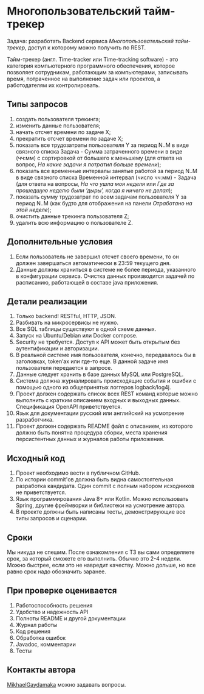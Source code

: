 # Многопользовательский тайм-трекер

Задача: разработать Backend сервиса _Многопользовательский тайм-трекер_, доступ к которому можно получить по REST.

Тайм-трекер (англ. Time-tracker или Time-tracking software) - это категория компьютерного программного обеспечения, которое позволяет сотрудникам, работающим за компьютерами, записывать время, потраченное на выполнение задач или проектов, а работодателям их контролировать.

## Типы запросов

1. создать пользователя трекинга;
2. изменить данные пользователя;
3. начать отсчет времени по задаче Х; 
4. прекратить отсчет времени по задаче Х; 
5. показать все трудозатраты пользователя Y за период N..M в виде связного списка Задача - Сумма затраченного времени в виде (чч:мм) с сортировкой от большего к меньшему (для ответа на вопрос, _На какие задачи я потратил больше времени_);
6. показать все временные интервалы занятые работой за период N..M в виде связного списка Временной интервал (число чч:мм) - Задача (для ответа на вопросы, _На что ушла моя неделя_ или _Где за прошедшую неделю были ‘дыры’, когда я ничего не делал_);
7. показать сумму трудозатрат по всем задачам пользователя Y за период N..M (как будто для отображения на панели _Отработано на этой неделе_);
8. очистить данные трекинга пользователя Z;
9. удалить всю информацию о пользователе Z.

## Дополнительные условия

1. Если пользователь не завершил отсчет своего времени, то он должен завершаться автоматически в 23:59 текущего дня.
2. Данные должны храниться в системе не более периода, указанного в конфигурации сервиса. Очистка данных производится задачей по расписанию, работающей в составе java приложения.

## Детали реализации

1. Только backend! RESTful, HTTP, JSON.
2. Разбивать на микросервисы не нужно.
3. Все SQL таблицы существуют в одной схеме данных.
4. Запуск на Ubuntu/Debian или Docker compose.
5. Security не требуется. Доступ к API может быть открытым без аутентификации и авторизации.
6. В реальной системе имя пользователя, конечно, передавалось бы в заголовках, token’ах или где-то еще. В данной задаче имя пользователя передается в запросе. 
7. Данные следует хранить в базе данных MySQL или PostgreSQL.
8. Система должна журналировать происходящие события и ошибки с помощью одного из общепринятых логгеров logback/log4j.
9. Проект должен содержать список всех REST команд которые можно выполнить с кратким описанием входных и выходных данных. Спецификация OpenAPI приветствуется.
10. Язык для документации русский или английский на усмотрение разработчика. 
11. Проект должен содержать README файл с описанием, из которого должно быть понятна процедура сборки, места хранения персистентных данных и журналов работы приложения.

## Исходный код

1. Проект необходимо вести в публичном GitHub.
2. По истории commit'ов должна быть видна самостоятельная разработка кандидата. Один commit с полным набором исходников не приветствуется.
3. Язык программирования Java 8+ или Kotlin. Можно использовать Spring, другие фреймворки и библиотеки на усмотрение автора.
4. В проекте должны быть написаны тесты, демонстрирующие все типы запросов и сценарии.

## Сроки

Мы никуда не спешим. После ознакомления с ТЗ вы сами определяете срок, за который сможете его выполнить. Обычно это 2-4 недели. Можно быстрее, если это не навредит качеству. Можно дольше, но все равно срок надо обозначить заранее.

## При проверке оценивается

1. Работоспособность решения
2. Удобство и надежность API
3. Полноты README и другой документации 
4. Журнал работы 
5. Код решения 
6. Обработка ошибок 
7. Javadoc, комментарии 
8. Тесты

## Контакты автора

[MikhaelGaydamaka](https://t.me/MikhaelGaydamaka) можно задавать вопросы.